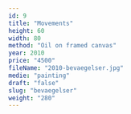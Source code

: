 ```yaml
---
id: 9
title: "Movements"
height: 60
width: 80
method: "Oil on framed canvas"
year: 2010
price: "4500"
fileName: "2010-bevaegelser.jpg"
medie: "painting"
draft: "false"
slug: "bevaegelser"
weight: "280"
---
```

